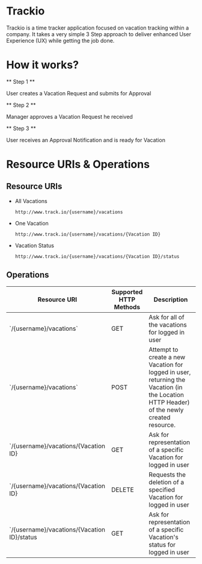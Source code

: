 # Trackio

Trackio is a time tracker application focused on vacation tracking within a company. It takes a very simple 3 Step
approach to deliver enhanced User Experience (UX) while getting the job done.

# How it works?

** Step 1 **

User creates a Vacation Request and submits for Approval

** Step 2 **

Manager approves a Vacation Request he received

** Step 3 **

User receives an Approval Notification and is ready for Vacation

# Resource URIs & Operations

## Resource URIs

* All Vacations

    `http://www.track.io/{username}/vacations`

* One Vacation

    `http://www.track.io/{username}/vacations/{Vacation ID}`

* Vacation Status

    `http://www.track.io/{username}/vacations/{Vacation ID}/status`

## Operations

<table>
    <thead>
	<tr>
		<th>Resource URI</th>
		<th>Supported HTTP Methods</th>
		<th>Description</th>
	</tr>
	</thead>
	<tbody>
	<tr>
		<td>`/{username}/vacations`</td>
		<td>GET</td>
		<td>Ask for all of the vacations for logged in user</td>
	</tr>
	<tr>
		<td>`/{username}/vacations`</td>
		<td>POST</td>
		<td>Attempt to create a new Vacation for logged in user, returning the Vacation (in the Location HTTP Header) of the newly created resource.</td>
	</tr>
	<tr>
		<td>`/{username}/vacations/{Vacation ID}</td>
		<td>GET</td>
		<td>Ask for representation of a specific Vacation for logged in user</td>
	</tr>
	<tr>
		<td>`/{username}/vacations/{Vacation ID}</td>
		<td>DELETE</td>
		<td>Requests the deletion of a specified Vacation for logged in user</td>
	</tr>
	<tr>
		<td>`/{username}/vacations/{Vacation ID}/status</td>
		<td>GET</td>
		<td>Ask for representation of a specific Vacation's status for logged in user</td>
	</tr>
	</tbody>
</table>